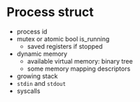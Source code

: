 # Process struct
- process id 
- mutex or atomic bool is_running
  - saved registers if stopped
- dynamic memory
  - available virtual memory: binary tree
  - some memory mapping descriptors
- growing stack
- `stdin` and `stdout`
- syscalls